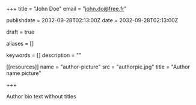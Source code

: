 +++
title = "John Doe"
email = "john.do@free.fr"

publishdate = 2032-09-28T02:13:00Z
date = 2032-09-28T02:13:00Z

draft = true

aliases = []

keywords = []
description = ""

[[resources]]
  name = "author-picture"
  src = "authorpic.jpg"
  title = "Author name picture"

+++

Author bio text without titles
